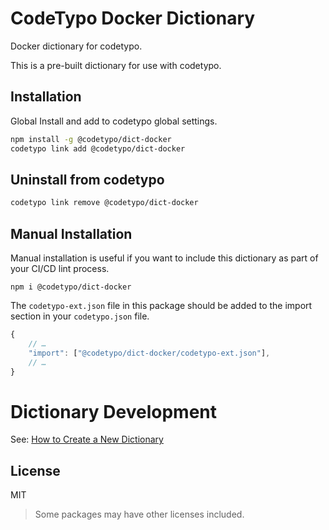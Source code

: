 # CodeTypo Docker Dictionary

Docker dictionary for codetypo.

This is a pre-built dictionary for use with codetypo.

## Installation

Global Install and add to codetypo global settings.

```sh
npm install -g @codetypo/dict-docker
codetypo link add @codetypo/dict-docker
```

## Uninstall from codetypo

```sh
codetypo link remove @codetypo/dict-docker
```

## Manual Installation

Manual installation is useful if you want to include this dictionary as part of your CI/CD lint process.

```
npm i @codetypo/dict-docker
```

The `codetypo-ext.json` file in this package should be added to the import section in your `codetypo.json` file.

```javascript
{
    // …
    "import": ["@codetypo/dict-docker/codetypo-ext.json"],
    // …
}
```

# Dictionary Development

See: [How to Create a New Dictionary](https://github.com/khulnasoft/codetypo#how-to-create-a-new-dictionary)

## License

MIT

> Some packages may have other licenses included.
